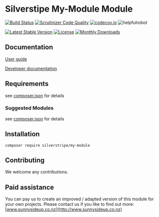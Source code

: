 # Silverstipe My-Module Module
[![Build Status](https://travis-ci.org/sunnysideup/silverstripe-my-module.svg?branch=master)](https://travis-ci.org/sunnysideup/silverstripe-my-module)
[![Scrutinizer Code Quality](https://scrutinizer-ci.com/g/sunnysideup/silverstripe-my-module/badges/quality-score.png?b=master)](https://scrutinizer-ci.com/g/sunnysideup/silverstripe-my-module/?branch=master)
[![codecov.io](https://codecov.io/github/sunnysideup/silverstripe-my-module/coverage.svg?branch=master)](https://codecov.io/github/sunnysideup/silverstripe-my-module?branch=master)
![helpfulrobot](https://helpfulrobot.io/sunnysideup/my-module/badge)

[![Latest Stable Version](https://poser.pugx.org/sunnysideup/my-module/version)](https://packagist.org/packages/sunnysideup/my-module)
[![License](https://poser.pugx.org/sunnysideup/my-module/license)](https://packagist.org/packages/sunnysideup/my-module)
[![Monthly Downloads](https://poser.pugx.org/sunnysideup/my-module/d/monthly)](https://packagist.org/packages/sunnysideup/my-module)


## Documentation

[User guide](docs/en/userguide/index.md)

[Developer documentation](docs/en/index.md)

## Requirements

see [composer.json](composer.json) for details

### Suggested Modules

see [composer.json](composer.json) for details


## Installation

```
composer require silverstripe/my-module
```

## Contributing

We welcome any contributions.

## Paid assistance

You can pay us to create an improved / adapted version of this module for your own projects.  Please contact us if you like to find out more: [www.sunnysideup.co.nz](http://www.sunnysideup.co.nz)
